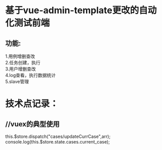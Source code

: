 # 基于vue-admin-template更改的自动化测试前端   
## 功能:   
1.用例增删查改    
2.任务创建，执行    
3.用户增删查改    
4.log查看，执行数据统计    
5.slave管理    



# 技术点记录：   
## //vuex的典型使用  
this.$store.dispatch("cases/updateCurrCase",arr); 
console.log(this.$store.state.cases.current_case);